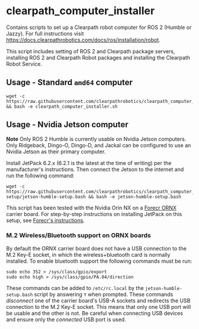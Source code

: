 # clearpath_computer_installer

Contains scripts to set up a Clearpath robot computer for ROS 2 (Humble or Jazzy). For full instructions visit https://docs.clearpathrobotics.com/docs/ros/installation/robot.

This script includes setting of ROS 2 and Clearpath package servers, installing ROS 2 and Clearpath Robot packages and installing the Clearpath Robot Service.

## Usage - Standard `amd64` computer
```
wget -c https://raw.githubusercontent.com/clearpathrobotics/clearpath_computer_installer/main/clearpath_computer_installer.sh && bash -e clearpath_computer_installer.sh
```

## Usage - Nvidia Jetson computer
**Note** Only ROS 2 Humble is currently usable on Nvidia Jetson computers. Only Ridgeback, Dingo-O, Dingo-D, and Jackal can be configured to use an Nvidia Jetson as their primary computer.

Install JetPack 6.2.x (6.2.1 is the latest at the time of writing) per the manufacturer's instructions. Then connect the Jetson to the internet and run the following command:
```
wget -c https://raw.githubusercontent.com/clearpathrobotics/clearpath_computer_installer/refs/heads/jetson-setup/jetson-humble-setup.bash && bash -e jetson-humble-setup.bash
```
This script has been tested with the Nvidia Orin NX on a [Forecr ORNX](https://www.forecr.io/products/carrier-board-dsboard-ornx) carrier board. For step-by-step instructions on installing JetPack on this setup, see [Forecr's instructions](https://www.forecr.io/blogs/installation/jetpack-6-x-installation-for-dsboard-ornx).

### M.2 Wireless/Bluetooth support on ORNX boards
By default the ORNX carrier board does not have a USB connection to the M.2 Key-E socket, in which the wireless+bluetooth card is normally installed. To enable bluetooth support the following commands must be run:
```
sudo echo 352 > /sys/class/gpio/export
sudo echo high > /sys/class/gpio/PA.04/direction
```
These commands can be added to `/etc/rc.local` by the `jetson-humble-setup.bash` script by answering `Y` when prompted. These commands _disconnect_ one of the carrier board's USB-A sockets and redirects the USB connection to the M.2 Key-E socket. This means that only one USB port will be usable and the other is not. Be careful when connecting USB devices and ensure only the _connected_ USB port is used.
